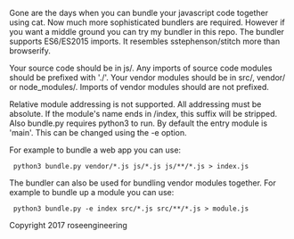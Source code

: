 
Gone are the days when you can bundle your javascript code together
using cat.  Now much more sophisticated bundlers are required.
However if you want a middle ground you can try my bundler in this repo.
The bundler supports ES6/ES2015 imports.  It resembles sstephenson/stitch
more than browserify.  

Your source code should be in js/.  Any imports of source code
modules should be prefixed with './'.  Your vendor modules
should be in src/, vendor/ or node_modules/.  Imports of vendor modules
should are not prefixed.

Relative module addressing is not supported.  All addressing must
be absolute.  If the module's name ends in /index, this suffix will be
stripped.  Also bundle.py requires python3 to run.  By default the
entry module is 'main'.  This can be changed using the -e option.

For example to bundle a web app you can use:

     python3 bundle.py vendor/*.js js/*.js js/**/*.js > index.js

The bundler can also be used for bundling vendor modules together.
For example to bundle up a module you can use: 

     python3 bundle.py -e index src/*.js src/**/*.js > module.js

Copyright 2017 roseengineering
